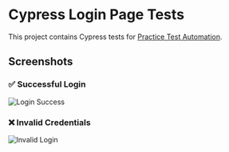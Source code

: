 # Cypress Login Page Tests

This project contains Cypress tests for [Practice Test Automation](https://practicetestautomation.com/practice-test-login/).

## Screenshots

### ✅ Successful Login
![Login Success](assets/screenshots/login-success.png)

### ❌ Invalid Credentials
![Invalid Login](assets/screenshots/invalid-login.png)
